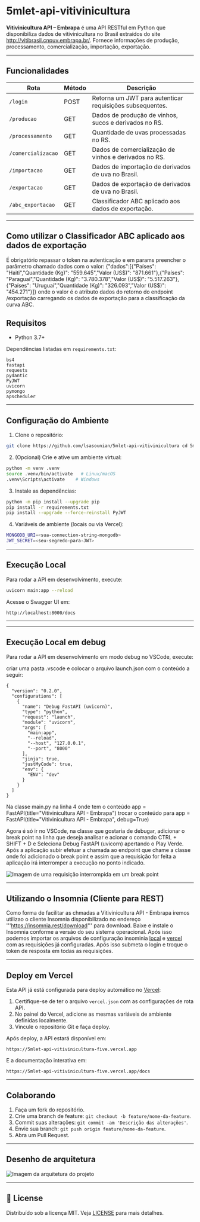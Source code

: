 # 5mlet-api-vitivinicultura

**Vitivinicultura API – Embrapa** é uma API RESTful em Python que disponibiliza dados de vitivinicultura no Brasil extraídos do site http://vitibrasil.cnpuv.embrapa.br/. Fornece informações de produção, processamento, comercialização, importação, exportação.

---

## Funcionalidades

| Rota               | Método | Descrição                                                |
| ------------------ | ------ | -------------------------------------------------------- |
| `/login`           | POST   | Retorna um JWT para autenticar requisições subsequentes. |
| `/producao`        | GET    | Dados de produção de vinhos, sucos e derivados no RS.    |
| `/processamento`   | GET    | Quantidade de uvas processadas no RS.                    |
| `/comercializacao` | GET    | Dados de comercialização de vinhos e derivados no RS.    |
| `/importacao`      | GET    | Dados de importação de derivados de uva no Brasil.       |
| `/exportacao`      | GET    | Dados de exportação de derivados de uva no Brasil.       |
| `/abc_exportacao`  | GET    | Classificador ABC aplicado aos dados de exportação.      |

---

## Como utilizar o Classificador ABC aplicado aos dados de exportação

É obrigatório repassar o token na autenticação e em params preencher o parâmetro chamado dados com o valor: {"dados":[{"Países": "Haiti","Quantidade (Kg)": "559.645","Valor (US$)": "871.661"},{"Países": "Paraguai","Quantidade (Kg)": "3.780.378","Valor (US$)": "5.517.263"},{"Países": "Uruguai","Quantidade (Kg)": "326.093","Valor (US$)": "454.271"}]} onde o valor é o atributo dados do retorno do endpoint /exportação carregando os dados de exportação para a classificação da curva ABC.

## Requisitos

- Python 3.7+

Dependências listadas em `requirements.txt`:

```
bs4
fastapi
requests
pydantic
PyJWT
uvicorn
pymongo
apscheduler
```

---

## Configuração do Ambiente

1. Clone o repositório:

```bash
git clone https://github.com/lsasounian/5mlet-api-vitivinicultura cd 5mlet-api-vitivinicultura

```

2. (Opcional) Crie e ative um ambiente virtual:

```bash
python -m venv .venv
source .venv/bin/activate   # Linux/macOS
.venv\Scripts\activate    # Windows
```

3. Instale as dependências:

```bash
python -m pip install --upgrade pip
pip install -r requirements.txt
pip install --upgrade --force-reinstall PyJWT
```

4. Variáveis de ambiente (locais ou via Vercel):

```bash
MONGODB_URI=<sua-connection-string-mongodb>
JWT_SECRET=<seu-segredo-para-JWT>
```

---

## Execução Local

Para rodar a API em desenvolvimento, execute:

```bash
uvicorn main:app --reload
```

Acesse o Swagger UI em:

```
http://localhost:8000/docs
```

---

---

## Execução Local em debug

Para rodar a API em desenvolvimento em modo debug no VSCode, execute:

criar uma pasta .vscode e colocar o arquivo launch.json com o conteúdo a seguir:

```
{
  "version": "0.2.0",
  "configurations": [
    {
      "name": "Debug FastAPI (uvicorn)",
      "type": "python",
      "request": "launch",
      "module": "uvicorn",
      "args": [
        "main:app",
        "--reload",
        "--host", "127.0.0.1",
        "--port", "8000"
      ],
      "jinja": true,
      "justMyCode": true,
      "env": {
        "ENV": "dev"
      }
    }
  ]
}

```

Na classe main.py na linha 4 onde tem o conteúdo app = FastAPI(title="Vitivinicultura API - Embrapa") trocar o conteúdo para app = FastAPI(title="Vitivinicultura API - Embrapa", debug=True)

Agora é só ir no VSCode, na classe que gostaria de debugar, adicionar o break point na linha que deseja analisar e acionar o comando CTRL + SHIFT + D e Seleciona Debug FastAPI (uvicorn) apertando o Play Verde. Após a aplicação subir efetuar a chamada ao endpoint que chame a classe onde foi adicionado o break point e assim que a requisição for feita a aplicação irá interromper a execução no ponto indicado.

![Imagem de uma requisição interrompida em um break point](assets/img/debug.jpg)

---

## Utilizando o Insomnia (Cliente para REST)

Como forma de facilitar as chmadas a Vitivinicultura API - Embrapa iremos utilizao o cliente Insomnia disponibilizado no endereço '''https://insomnia.rest/download''' para download. Baixe e instale o Insomnia conforme a versão do seu sistema operacional. Após isso podemos importar os arquivos de configuração insominia [local](assets/insomnia/local.yaml) e [vercel](assets/insomnia/vercel.yaml) com as requisições já configuradas. Após isso submeta o login e troque o token de resposta em todas as requisições.

---

## Deploy em Vercel

Esta API já está configurada para deploy automático no [Vercel](https://vercel.com):

1. Certifique-se de ter o arquivo `vercel.json` com as configurações de rota API.
2. No painel do Vercel, adicione as mesmas variáveis de ambiente definidas localmente.
3. Vincule o repositório Git e faça deploy.

Após deploy, a API estará disponível em:

```
https://5mlet-api-vitivinicultura-five.vercel.app
```

E a documentação interativa em:

```
https://5mlet-api-vitivinicultura-five.vercel.app/docs
```

---

## Colaborando

1. Faça um fork do repositório.
2. Crie uma branch de feature: `git checkout -b feature/nome-da-feature`.
3. Commit suas alterações: `git commit -am 'Descrição das alterações'`.
4. Envie sua branch: `git push origin feature/nome-da-feature`.
5. Abra um Pull Request.

---

## Desenho de arquitetura

![Imagem da arquitetura do projeto](assets/img/arquitetura.jpg)

---

## 📄 License

Distribuído sob a licença MIT. Veja [LICENSE](LICENSE) para mais detalhes.
